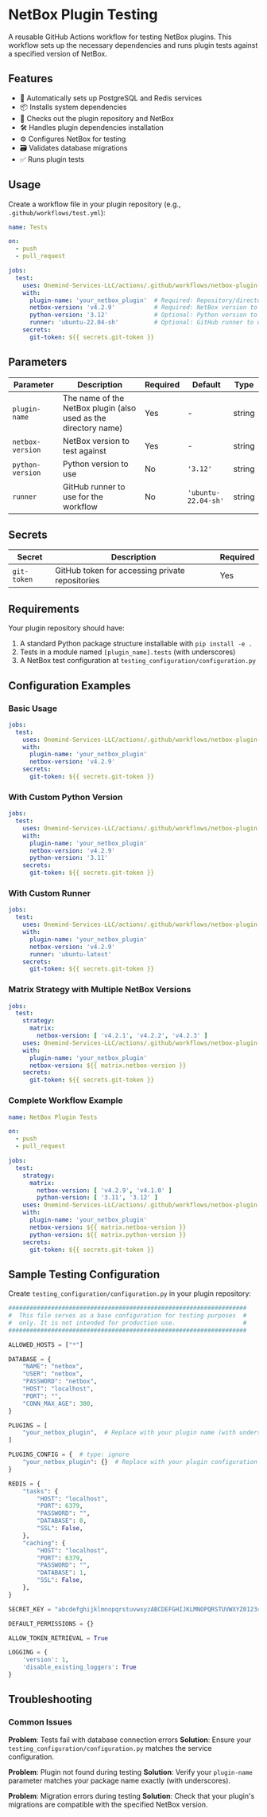 # NetBox Plugin Testing

A reusable GitHub Actions workflow for testing NetBox plugins. This workflow sets up the necessary dependencies and runs
plugin tests against a specified version of NetBox.

## Features

- 🐘 Automatically sets up PostgreSQL and Redis services
- 📦 Installs system dependencies
- 🔄 Checks out the plugin repository and NetBox
- 🛠️ Handles plugin dependencies installation
- ⚙️ Configures NetBox for testing
- 🗃️ Validates database migrations
- ✅ Runs plugin tests

## Usage

Create a workflow file in your plugin repository (e.g., `.github/workflows/test.yml`):

```yaml
name: Tests

on:
  - push
  - pull_request

jobs:
  test:
    uses: Onemind-Services-LLC/actions/.github/workflows/netbox-plugin-tests.yml@master
    with:
      plugin-name: 'your_netbox_plugin'  # Required: Repository/directory name with underscores
      netbox-version: 'v4.2.9'           # Required: NetBox version to test against
      python-version: '3.12'             # Optional: Python version to use (default: 3.12)
      runner: 'ubuntu-22.04-sh'          # Optional: GitHub runner to use (default: ubuntu-22.04-sh)
    secrets:
      git-token: ${{ secrets.git-token }}
```

## Parameters

| Parameter          | Description                                                     | Required | Default               | Type   |
| ------------------ | --------------------------------------------------------------- | -------- | --------------------- | ------ |
| `plugin-name`    | The name of the NetBox plugin (also used as the directory name) | Yes      | -                     | string |
| `netbox-version` | NetBox version to test against                                  | Yes      | -                     | string |
| `python-version` | Python version to use                                           | No       | `'3.12'`            | string |
| `runner`         | GitHub runner to use for the workflow                           | No       | `'ubuntu-22.04-sh'` | string |

## Secrets

| Secret        | Description                                     | Required |
| ------------- | ----------------------------------------------- | -------- |
| `git-token` | GitHub token for accessing private repositories | Yes      |

## Requirements

Your plugin repository should have:

1. A standard Python package structure installable with `pip install -e .`
2. Tests in a module named `[plugin_name].tests` (with underscores)
3. A NetBox test configuration at `testing_configuration/configuration.py`

## Configuration Examples

### Basic Usage

```yaml
jobs:
  test:
    uses: Onemind-Services-LLC/actions/.github/workflows/netbox-plugin-tests.yml@master
    with:
      plugin-name: 'your_netbox_plugin'
      netbox-version: 'v4.2.9'
    secrets:
      git-token: ${{ secrets.git-token }}
```

### With Custom Python Version

```yaml
jobs:
  test:
    uses: Onemind-Services-LLC/actions/.github/workflows/netbox-plugin-tests.yml@master
    with:
      plugin-name: 'your_netbox_plugin'
      netbox-version: 'v4.2.9'
      python-version: '3.11'
    secrets:
      git-token: ${{ secrets.git-token }}
```

### With Custom Runner

```yaml
jobs:
  test:
    uses: Onemind-Services-LLC/actions/.github/workflows/netbox-plugin-tests.yml@master
    with:
      plugin-name: 'your_netbox_plugin'
      netbox-version: 'v4.2.9'
      runner: 'ubuntu-latest'
    secrets:
      git-token: ${{ secrets.git-token }}
```

### Matrix Strategy with Multiple NetBox Versions

```yaml
jobs:
  test:
    strategy:
      matrix:
        netbox-version: [ 'v4.2.1', 'v4.2.2', 'v4.2.3' ]
    uses: Onemind-Services-LLC/actions/.github/workflows/netbox-plugin-tests.yml@master
    with:
      plugin-name: 'your_netbox_plugin'
      netbox-version: ${{ matrix.netbox-version }}
    secrets:
      git-token: ${{ secrets.git-token }}
```

### Complete Workflow Example

```yaml
name: NetBox Plugin Tests

on:
  - push
  - pull_request

jobs:
  test:
    strategy:
      matrix:
        netbox-version: [ 'v4.2.9', 'v4.1.0' ]
        python-version: [ '3.11', '3.12' ]
    uses: Onemind-Services-LLC/actions/.github/workflows/netbox-plugin-tests.yml@master
    with:
      plugin-name: 'your_netbox_plugin'
      netbox-version: ${{ matrix.netbox-version }}
      python-version: ${{ matrix.python-version }}
    secrets:
      git-token: ${{ secrets.git-token }}
```

## Sample Testing Configuration

Create `testing_configuration/configuration.py` in your plugin repository:

```python
###################################################################
#  This file serves as a base configuration for testing purposes  #
#  only. It is not intended for production use.                   #
###################################################################

ALLOWED_HOSTS = ["*"]

DATABASE = {
    "NAME": "netbox",
    "USER": "netbox",
    "PASSWORD": "netbox",
    "HOST": "localhost",
    "PORT": "",
    "CONN_MAX_AGE": 300,
}

PLUGINS = [
    "your_netbox_plugin",  # Replace with your plugin name (with underscores)
]

PLUGINS_CONFIG = {  # type: ignore
    "your_netbox_plugin": {}  # Replace with your plugin configuration
}

REDIS = {
    "tasks": {
        "HOST": "localhost",
        "PORT": 6379,
        "PASSWORD": "",
        "DATABASE": 0,
        "SSL": False,
    },
    "caching": {
        "HOST": "localhost",
        "PORT": 6379,
        "PASSWORD": "",
        "DATABASE": 1,
        "SSL": False,
    },
}

SECRET_KEY = "abcdefghijklmnopqrstuvwxyzABCDEFGHIJKLMNOPQRSTUVWXYZ0123456789"

DEFAULT_PERMISSIONS = {}

ALLOW_TOKEN_RETRIEVAL = True

LOGGING = {
    'version': 1,
    'disable_existing_loggers': True
}
```

## Troubleshooting

### Common Issues

**Problem**: Tests fail with database connection errors
**Solution**: Ensure your `testing_configuration/configuration.py` matches the service configuration.

**Problem**: Plugin not found during testing
**Solution**: Verify your `plugin-name` parameter matches your package name exactly (with underscores).

**Problem**: Migration errors during testing
**Solution**: Check that your plugin's migrations are compatible with the specified NetBox version.
